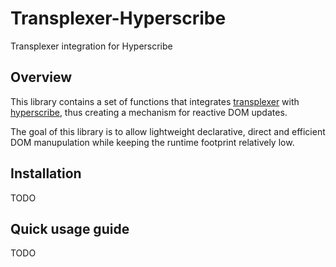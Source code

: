 # Transplexer-Hyperscribe

Transplexer integration for Hyperscribe

## Overview

This library contains a set of functions that integrates
[transplexer](https://github.com/foxbunny/transplexer) with
[hyperscribe](https://github.com/foxbunny/hyperscribe), thus creating a
mechanism for reactive DOM updates. 

The goal of this library is to allow lightweight declarative, direct and
efficient DOM manupulation while keeping the runtime footprint relatively low.

## Installation

TODO

## Quick usage guide

TODO
